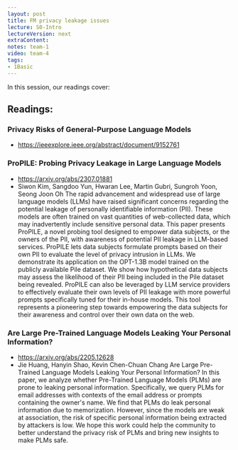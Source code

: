 ```yaml
---
layout: post
title: FM privacy leakage issues 
lecture: S0-Intro
lectureVersion: next
extraContent: 
notes: team-1
video: team-4
tags:
- 1Basic
---
```


In this session, our readings cover: 

## Readings: 

### Privacy Risks of General-Purpose Language Models
  + https://ieeexplore.ieee.org/abstract/document/9152761


### ProPILE: Probing Privacy Leakage in Large Language Models
+ https://arxiv.org/abs/2307.01881
+ Siwon Kim, Sangdoo Yun, Hwaran Lee, Martin Gubri, Sungroh Yoon, Seong Joon Oh
The rapid advancement and widespread use of large language models (LLMs) have raised significant concerns regarding the potential leakage of personally identifiable information (PII). These models are often trained on vast quantities of web-collected data, which may inadvertently include sensitive personal data. This paper presents ProPILE, a novel probing tool designed to empower data subjects, or the owners of the PII, with awareness of potential PII leakage in LLM-based services. ProPILE lets data subjects formulate prompts based on their own PII to evaluate the level of privacy intrusion in LLMs. We demonstrate its application on the OPT-1.3B model trained on the publicly available Pile dataset. We show how hypothetical data subjects may assess the likelihood of their PII being included in the Pile dataset being revealed. ProPILE can also be leveraged by LLM service providers to effectively evaluate their own levels of PII leakage with more powerful prompts specifically tuned for their in-house models. This tool represents a pioneering step towards empowering the data subjects for their awareness and control over their own data on the web.

### Are Large Pre-Trained Language Models Leaking Your Personal Information?
+ https://arxiv.org/abs/2205.12628
+ Jie Huang, Hanyin Shao, Kevin Chen-Chuan Chang
Are Large Pre-Trained Language Models Leaking Your Personal Information? In this paper, we analyze whether Pre-Trained Language Models (PLMs) are prone to leaking personal information. Specifically, we query PLMs for email addresses with contexts of the email address or prompts containing the owner's name. We find that PLMs do leak personal information due to memorization. However, since the models are weak at association, the risk of specific personal information being extracted by attackers is low. We hope this work could help the community to better understand the privacy risk of PLMs and bring new insights to make PLMs safe.


